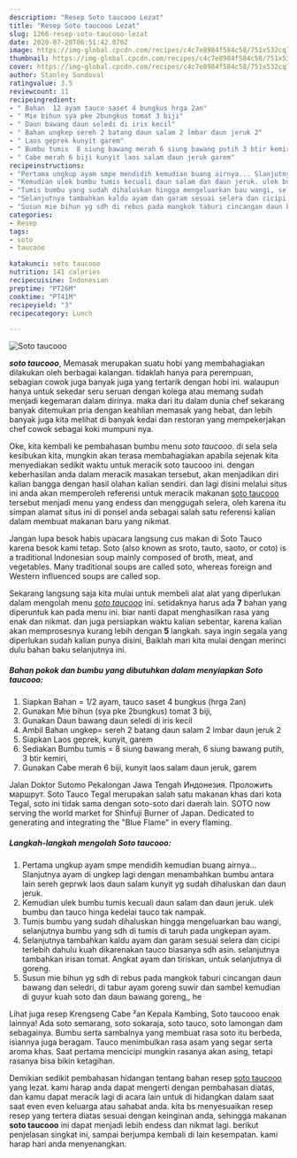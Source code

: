 ```yaml
---
description: "Resep Soto taucooo Lezat"
title: "Resep Soto taucooo Lezat"
slug: 1266-resep-soto-taucooo-lezat
date: 2020-07-20T06:51:42.070Z
image: https://img-global.cpcdn.com/recipes/c4c7e8984f584c58/751x532cq70/soto-taucooo-foto-resep-utama.jpg
thumbnail: https://img-global.cpcdn.com/recipes/c4c7e8984f584c58/751x532cq70/soto-taucooo-foto-resep-utama.jpg
cover: https://img-global.cpcdn.com/recipes/c4c7e8984f584c58/751x532cq70/soto-taucooo-foto-resep-utama.jpg
author: Stanley Sandoval
ratingvalue: 3.5
reviewcount: 11
recipeingredient:
- " Bahan  12 ayam tauco saset 4 bungkus hrga 2an"
- " Mie bihun sya pke 2bungkus tomat 3 biji"
- " Daun bawang daun seledi di iris kecil"
- " Bahan ungkep sereh 2 batang daun salam 2 lmbar daun jeruk 2"
- " Laos geprek kunyit garem"
- " Bumbu tumis  8 siung bawang merah 6 siung bawang putih 3 btir kemiri"
- " Cabe merah 6 biji kunyit laos salam daun jeruk garem"
recipeinstructions:
- "Pertama ungkup ayam smpe mendidih kemudian buang airnya... Slanjutnya ayam di ungkep lagi dengan menambahkan bumbu antara lain sereh geprwk laos daun salam kunyit yg sudah dihaluskan dan daun jeruk."
- "Kemudian ulek bumbu tumis kecuali daun salam dan daun jeruk. ulek bumbu dan tauco hinga kedelai tauco tak nampak."
- "Tumis bumbu yang sudah dihaluskan hingga mengeluarkan bau wangi, selanjutnya bumbu yang sdh di tumis di taruh pada ungkepan ayam."
- "Selanjutnya tambahkan kaldu ayam dan garam sesuai selera dan cicipi terlebih dahulu kuah dikarenakan tauco biasanya sdh asin. selanjutnya tambahkan irisan tomat. Angkat ayam dan tiriskan, untuk selanjutnya di goreng."
- "Susun mie bihun yg sdh di rebus pada mangkok taburi cincangan daun bawang dan seledri, di tabur ayam goreng suwir dan sambel kemudian di guyur kuah soto dan daun bawang goreng,, he"
categories:
- Resep
tags:
- soto
- taucooo

katakunci: soto taucooo 
nutrition: 141 calories
recipecuisine: Indonesian
preptime: "PT26M"
cooktime: "PT41M"
recipeyield: "3"
recipecategory: Lunch

---
```



![Soto taucooo](https://img-global.cpcdn.com/recipes/c4c7e8984f584c58/751x532cq70/soto-taucooo-foto-resep-utama.jpg)

<b><i>soto taucooo</i></b>, Memasak merupakan suatu hobi yang membahagiakan dilakukan oleh berbagai kalangan. tidaklah hanya para perempuan, sebagian cowok juga banyak juga yang tertarik dengan hobi ini. walaupun hanya untuk sekedar seru seruan dengan kolega atau memang sudah menjadi kegemaran dalam dirinya. maka dari itu dalam dunia chef sekarang banyak ditemukan pria dengan keahlian memasak yang hebat, dan lebih banyak juga kita melihat di banyak kedai dan restoran yang mempekerjakan chef cowok sebagai koki mumpuni nya.

Oke, kita kembali ke pembahasan bumbu menu <i>soto taucooo</i>. di sela sela kesibukan kita, mungkin akan terasa membahagiakan apabila sejenak kita menyediakan sedikit waktu untuk meracik soto taucooo ini. dengan keberhasilan anda dalam meracik masakan tersebut, akan menjadikan diri kalian bangga dengan hasil olahan kalian sendiri. dan lagi disini melalui situs ini anda akan memperoleh referensi untuk meracik makanan <u>soto taucooo</u> tersebut menjadi menu yang endess dan menggugah selera, oleh karena itu simpan alamat situs ini di ponsel anda sebagai salah satu referensi kalian dalam membuat makanan baru yang nikmat.

Jangan lupa besok habis upacara langsung cus makan di Soto Tauco karena besok kami tetap. Soto (also known as sroto, tauto, saoto, or coto) is a traditional Indonesian soup mainly composed of broth, meat, and vegetables. Many traditional soups are called soto, whereas foreign and Western influenced soups are called sop.


Sekarang langsung saja kita mulai untuk membeli alat alat yang diperlukan dalam mengolah menu <u><i>soto taucooo</i></u> ini. setidaknya harus ada <b>7</b> bahan yang diperuntuk kan pada menu ini. biar nanti dapat menghasilkan rasa yang enak dan nikmat. dan juga persiapkan waktu kalian sebentar, karena kalian akan memprosesnya kurang lebih dengan <b>5</b> langkah. saya ingin segala yang diperlukan sudah kalian punya disini, Baiklah mari kita mulai dengan merinci dulu bahan baku selanjutnya ini.

<!--inarticleads1-->

##### Bahan pokok dan bumbu yang dibutuhkan dalam menyiapkan Soto taucooo:

1. Siapkan  Bahan = 1/2 ayam, tauco saset 4 bungkus (hrga 2an)
1. Gunakan  Mie bihun (sya pke 2bungkus) tomat 3 biji,
1. Gunakan  Daun bawang daun seledi di iris kecil
1. Ambil  Bahan ungkep= sereh 2 batang daun salam 2 lmbar daun jeruk 2
1. Siapkan  Laos geprek, kunyit, garem
1. Sediakan  Bumbu tumis = 8 siung bawang merah, 6 siung bawang putih, 3 btir kemiri,
1. Gunakan  Cabe merah 6 biji, kunyit laos salam daun jeruk, garem


Jalan Doktor Sutomo Pekalongan Jawa Tengah Индонезия. Проложить маршрут. Soto Tauco Tegal merupakan salah satu makanan khas dari kota Tegal, soto ini tidak sama dengan soto-soto dari daerah lain. SOTO now serving the world market for Shinfuji Burner of Japan. Dedicated to generating and integrating the &#34;Blue Flame&#34; in every flaming. 

<!--inarticleads2-->

##### Langkah-langkah mengolah Soto taucooo:

1. Pertama ungkup ayam smpe mendidih kemudian buang airnya... Slanjutnya ayam di ungkep lagi dengan menambahkan bumbu antara lain sereh geprwk laos daun salam kunyit yg sudah dihaluskan dan daun jeruk.
1. Kemudian ulek bumbu tumis kecuali daun salam dan daun jeruk. ulek bumbu dan tauco hinga kedelai tauco tak nampak.
1. Tumis bumbu yang sudah dihaluskan hingga mengeluarkan bau wangi, selanjutnya bumbu yang sdh di tumis di taruh pada ungkepan ayam.
1. Selanjutnya tambahkan kaldu ayam dan garam sesuai selera dan cicipi terlebih dahulu kuah dikarenakan tauco biasanya sdh asin. selanjutnya tambahkan irisan tomat. Angkat ayam dan tiriskan, untuk selanjutnya di goreng.
1. Susun mie bihun yg sdh di rebus pada mangkok taburi cincangan daun bawang dan seledri, di tabur ayam goreng suwir dan sambel kemudian di guyur kuah soto dan daun bawang goreng,, he


Lihat juga resep Krengseng Cabe ²an Kepala Kambing, Soto taucooo enak lainnya! Ada soto semarang, soto sokaraja, soto tauco, soto lamongan dam sebagainya. Bumbu serta sambalnya yang membuat rasa soto itu berbeda, isiannya juga beragam. Tauco menimbulkan rasa asam yang segar serta aroma khas. Saat pertama mencicipi mungkin rasanya akan asing, tetapi rasanya bisa bikin ketagihan. 

Demikian sedikit pembahasan hidangan tentang bahan resep <u>soto taucooo</u> yang lezat. kami harap anda dapat mengerti dengan pembahasan diatas, dan kamu dapat meracik lagi di acara lain untuk di hidangkan dalam saat saat even even keluarga atau sahabat anda. kita bs menyesuaikan resep resep yang tertera diatas sesuai dengan keinginan anda, sehingga makanan <b>soto taucooo</b> ini dapat menjadi lebih endess dan nikmat lagi. berikut penjelasan singkat ini, sampai berjumpa kembali di lain kesempatan. kami harap hari anda menyenangkan.
